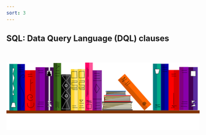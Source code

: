 ```yaml
---
sort: 3
---
```


## SQL: Data Query Language (DQL) clauses
\
\
<img src="./images/books_banner.png" alt="Books banner" width="600"/>
